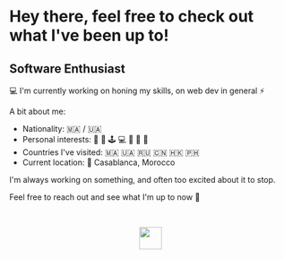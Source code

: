 # Hey there, feel free to check out what I've been up to!
## Software Enthusiast

💻 I'm currently working on honing my skills, on web dev in general ⚡️

A bit about me:
* Nationality: :morocco: / :ukraine:	
* Personal interests: 🏐 💪 🕹️ 💻 🛫 🎹 🎨
* Countries I've visited: :morocco:	:ukraine: :ru: :cn: :hong_kong: :philippines:
* Current location: 📍 Casablanca, Morocco

I'm always working on something, and often too excited about it to stop.

Feel free to reach out and see what I'm up to now 💬

<br>

<p align="center"> 
  <a href="https://www.linkedin.com/in/nabilyasser/">
    <img style="width:40px; height=40px;" src="https://cdn-icons-png.flaticon.com/512/174/174857.png"></img>
  </a>
</p>
